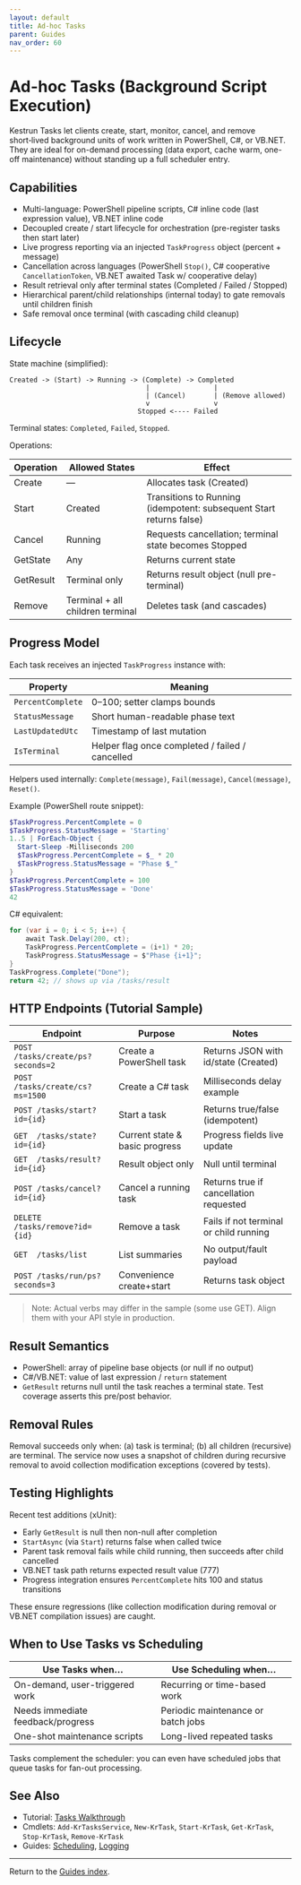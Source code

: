 ```yaml
---
layout: default
title: Ad-hoc Tasks
parent: Guides
nav_order: 60
---
```


# Ad-hoc Tasks (Background Script Execution)

Kestrun Tasks let clients create, start, monitor, cancel, and remove short‑lived background units of work written in PowerShell, C#, or VB.NET.
They are ideal for on-demand processing (data export, cache warm, one-off maintenance) without standing up a full scheduler entry.

## Capabilities

- Multi-language: PowerShell pipeline scripts, C# inline code (last expression value), VB.NET inline code
- Decoupled create / start lifecycle for orchestration (pre-register tasks then start later)
- Live progress reporting via an injected `TaskProgress` object (percent + message)
- Cancellation across languages (PowerShell `Stop()`, C# cooperative `CancellationToken`, VB.NET awaited Task w/ cooperative delay)
- Result retrieval only after terminal states (Completed / Failed / Stopped)
- Hierarchical parent/child relationships (internal today) to gate removals until children finish
- Safe removal once terminal (with cascading child cleanup)

## Lifecycle

State machine (simplified):

```text
Created -> (Start) -> Running -> (Complete) -> Completed
                                  |                |
                                  | (Cancel)       | (Remove allowed)
                                  v                v
                                Stopped <---- Failed
```

Terminal states: `Completed`, `Failed`, `Stopped`.

Operations:

| Operation | Allowed States | Effect |
|-----------|----------------|--------|
| Create    | —              | Allocates task (Created) |
| Start     | Created        | Transitions to Running (idempotent: subsequent Start returns false) |
| Cancel    | Running        | Requests cancellation; terminal state becomes Stopped |
| GetState  | Any            | Returns current state |
| GetResult | Terminal only  | Returns result object (null pre-terminal) |
| Remove    | Terminal + all children terminal | Deletes task (and cascades) |

## Progress Model

Each task receives an injected `TaskProgress` instance with:

| Property | Meaning |
|----------|---------|
| `PercentComplete` | 0–100; setter clamps bounds |
| `StatusMessage`   | Short human-readable phase text |
| `LastUpdatedUtc`  | Timestamp of last mutation |
| `IsTerminal`      | Helper flag once completed / failed / cancelled |

Helpers used internally: `Complete(message)`, `Fail(message)`, `Cancel(message)`, `Reset()`.

Example (PowerShell route snippet):

```powershell
$TaskProgress.PercentComplete = 0
$TaskProgress.StatusMessage = 'Starting'
1..5 | ForEach-Object {
  Start-Sleep -Milliseconds 200
  $TaskProgress.PercentComplete = $_ * 20
  $TaskProgress.StatusMessage = "Phase $_"
}
$TaskProgress.PercentComplete = 100
$TaskProgress.StatusMessage = 'Done'
42
```

C# equivalent:

```csharp
for (var i = 0; i < 5; i++) {
    await Task.Delay(200, ct);
    TaskProgress.PercentComplete = (i+1) * 20;
    TaskProgress.StatusMessage = $"Phase {i+1}";
}
TaskProgress.Complete("Done");
return 42; // shows up via /tasks/result
```

## HTTP Endpoints (Tutorial Sample)

| Endpoint | Purpose | Notes |
|----------|---------|-------|
| `POST /tasks/create/ps?seconds=2` | Create a PowerShell task | Returns JSON with id/state (Created) |
| `POST /tasks/create/cs?ms=1500`   | Create a C# task | Milliseconds delay example |
| `POST /tasks/start?id={id}`       | Start a task | Returns true/false (idempotent) |
| `GET  /tasks/state?id={id}`       | Current state & basic progress | Progress fields live update |
| `GET  /tasks/result?id={id}`      | Result object only | Null until terminal |
| `POST /tasks/cancel?id={id}`      | Cancel a running task | Returns true if cancellation requested |
| `DELETE /tasks/remove?id={id}`    | Remove a task | Fails if not terminal or child running |
| `GET  /tasks/list`                | List summaries | No output/fault payload |
| `POST /tasks/run/ps?seconds=3`    | Convenience create+start | Returns task object |

> Note: Actual verbs may differ in the sample (some use GET). Align them with your API style in production.

## Result Semantics

- PowerShell: array of pipeline base objects (or null if no output)
- C#/VB.NET: value of last expression / `return` statement
- `GetResult` returns null until the task reaches a terminal state. Test coverage asserts this pre/post behavior.

## Removal Rules

Removal succeeds only when: (a) task is terminal; (b) all children (recursive) are terminal.
The service now uses a snapshot of children during recursive removal to avoid collection modification exceptions (covered by tests).

## Testing Highlights

Recent test additions (xUnit):

- Early `GetResult` is null then non-null after completion
- `StartAsync` (via `Start`) returns false when called twice
- Parent task removal fails while child running, then succeeds after child cancelled
- VB.NET task path returns expected result value (777)
- Progress integration ensures `PercentComplete` hits 100 and status transitions

These ensure regressions (like collection modification during removal or VB.NET compilation issues) are caught.

## When to Use Tasks vs Scheduling

| Use Tasks when… | Use Scheduling when… |
|-----------------|----------------------|
| On-demand, user-triggered work | Recurring or time-based work |
| Needs immediate feedback/progress | Periodic maintenance or batch jobs |
| One-shot maintenance scripts | Long-lived repeated tasks |

Tasks complement the scheduler: you can even have scheduled jobs that queue tasks for fan-out processing.

## See Also

- Tutorial: [Tasks Walkthrough](/pwsh/tutorial/20.Tasks/1.Tasks)
- Cmdlets: `Add-KrTasksService`, `New-KrTask`, `Start-KrTask`, `Get-KrTask`, `Stop-KrTask`, `Remove-KrTask`
- Guides: [Scheduling](/guides/scheduling), [Logging](/guides/logging)

---

Return to the [Guides index](./index).
